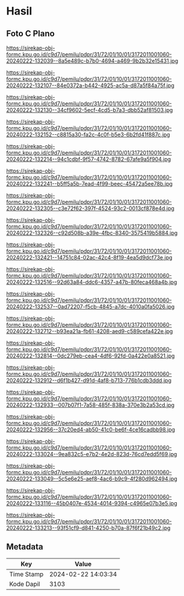 # Hasil

## Foto C Plano

https://sirekap-obj-formc.kpu.go.id/c9d7/pemilu/pdpr/31/72/01/10/01/3172011001060-20240222-132039--8a5e489c-b7b0-4694-a469-9b2b32e15431.jpg

https://sirekap-obj-formc.kpu.go.id/c9d7/pemilu/pdpr/31/72/01/10/01/3172011001060-20240222-132107--84e0372a-b442-4925-ac5a-d87a5f84a75f.jpg

https://sirekap-obj-formc.kpu.go.id/c9d7/pemilu/pdpr/31/72/01/10/01/3172011001060-20240222-132130--34cf9602-5ecf-4cd5-b7a3-dbb52af81503.jpg

https://sirekap-obj-formc.kpu.go.id/c9d7/pemilu/pdpr/31/72/01/10/01/3172011001060-20240222-132152--c8815a30-fa2c-4c0f-b5e3-6b2fd41f887c.jpg

https://sirekap-obj-formc.kpu.go.id/c9d7/pemilu/pdpr/31/72/01/10/01/3172011001060-20240222-132214--94c1cdbf-9f57-4742-8782-67afe9a5f904.jpg

https://sirekap-obj-formc.kpu.go.id/c9d7/pemilu/pdpr/31/72/01/10/01/3172011001060-20240222-132241--b5ff5a5b-7ead-4f99-beec-45472a5ee78b.jpg

https://sirekap-obj-formc.kpu.go.id/c9d7/pemilu/pdpr/31/72/01/10/01/3172011001060-20240222-132305--c3e72f62-397f-4524-93c2-0013cf878e4d.jpg

https://sirekap-obj-formc.kpu.go.id/c9d7/pemilu/pdpr/31/72/01/10/01/3172011001060-20240222-132326--c92d508b-a39e-4fbc-8340-3575419b5884.jpg

https://sirekap-obj-formc.kpu.go.id/c9d7/pemilu/pdpr/31/72/01/10/01/3172011001060-20240222-132421--14751c84-02ac-42c4-8f19-4ea5d9dcf73e.jpg

https://sirekap-obj-formc.kpu.go.id/c9d7/pemilu/pdpr/31/72/01/10/01/3172011001060-20240222-132516--92d63a84-ddc6-4357-a47b-80feca468a4b.jpg

https://sirekap-obj-formc.kpu.go.id/c9d7/pemilu/pdpr/31/72/01/10/01/3172011001060-20240222-132537--0ad72207-f5cb-4845-a7dc-4010a0fa5026.jpg

https://sirekap-obj-formc.kpu.go.id/c9d7/pemilu/pdpr/31/72/01/10/01/3172011001060-20240222-132712--b93ea21a-fb61-4208-aed9-c589cefa422e.jpg

https://sirekap-obj-formc.kpu.go.id/c9d7/pemilu/pdpr/31/72/01/10/01/3172011001060-20240222-132814--0dc279eb-cea4-4df6-92fd-0a422e0a8521.jpg

https://sirekap-obj-formc.kpu.go.id/c9d7/pemilu/pdpr/31/72/01/10/01/3172011001060-20240222-132912--d6f1b427-d91d-4af8-b713-776b1cdb3ddd.jpg

https://sirekap-obj-formc.kpu.go.id/c9d7/pemilu/pdpr/31/72/01/10/01/3172011001060-20240222-132933--007b07f1-7a58-485f-838a-370e3b2a53cd.jpg

https://sirekap-obj-formc.kpu.go.id/c9d7/pemilu/pdpr/31/72/01/10/01/3172011001060-20240222-132956--37c20ed4-ab50-41c0-be6f-4ce16cadbb98.jpg

https://sirekap-obj-formc.kpu.go.id/c9d7/pemilu/pdpr/31/72/01/10/01/3172011001060-20240222-133024--9ea832c5-e7b2-4e2d-823d-76cd7edd5f69.jpg

https://sirekap-obj-formc.kpu.go.id/c9d7/pemilu/pdpr/31/72/01/10/01/3172011001060-20240222-133049--5c5e6e25-aef8-4ac6-b9c9-4f280d962494.jpg

https://sirekap-obj-formc.kpu.go.id/c9d7/pemilu/pdpr/31/72/01/10/01/3172011001060-20240222-133116--45b0407e-4534-4014-9394-c4965e07b3e5.jpg

https://sirekap-obj-formc.kpu.go.id/c9d7/pemilu/pdpr/31/72/01/10/01/3172011001060-20240222-133213--93f51cf9-d841-4250-b70a-87f6f21b49c2.jpg


## Metadata

| Key        | Value               |
| ---------- | ------------------- |
| Time Stamp | 2024-02-22 14:03:34 |
| Kode Dapil | 3103                |



